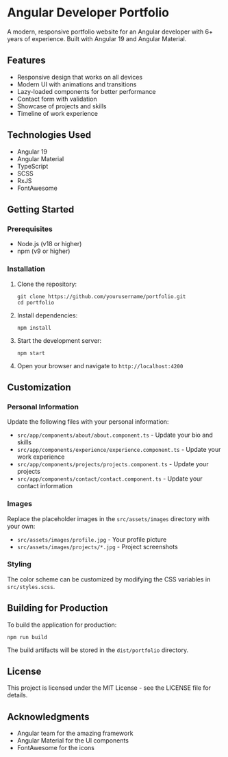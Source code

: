 # Angular Developer Portfolio

A modern, responsive portfolio website for an Angular developer with 6+ years of experience. Built with Angular 19 and Angular Material.

## Features

- Responsive design that works on all devices
- Modern UI with animations and transitions
- Lazy-loaded components for better performance
- Contact form with validation
- Showcase of projects and skills
- Timeline of work experience

## Technologies Used

- Angular 19
- Angular Material
- TypeScript
- SCSS
- RxJS
- FontAwesome

## Getting Started

### Prerequisites

- Node.js (v18 or higher)
- npm (v9 or higher)

### Installation

1. Clone the repository:
   ```
   git clone https://github.com/yourusername/portfolio.git
   cd portfolio
   ```

2. Install dependencies:
   ```
   npm install
   ```

3. Start the development server:
   ```
   npm start
   ```

4. Open your browser and navigate to `http://localhost:4200`

## Customization

### Personal Information

Update the following files with your personal information:

- `src/app/components/about/about.component.ts` - Update your bio and skills
- `src/app/components/experience/experience.component.ts` - Update your work experience
- `src/app/components/projects/projects.component.ts` - Update your projects
- `src/app/components/contact/contact.component.ts` - Update your contact information

### Images

Replace the placeholder images in the `src/assets/images` directory with your own:

- `src/assets/images/profile.jpg` - Your profile picture
- `src/assets/images/projects/*.jpg` - Project screenshots

### Styling

The color scheme can be customized by modifying the CSS variables in `src/styles.scss`.

## Building for Production

To build the application for production:

```
npm run build
```

The build artifacts will be stored in the `dist/portfolio` directory.

## License

This project is licensed under the MIT License - see the LICENSE file for details.

## Acknowledgments

- Angular team for the amazing framework
- Angular Material for the UI components
- FontAwesome for the icons
